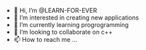 - 👋 Hi, I’m @LEARN-FOR-EVER
- 👀 I’m interested in creating new applications
- 🌱 I’m currently learning progrogramming 
- 💞️ I’m looking to collaborate on c++
- 📫 How to reach me ...

<!---
LEARN-FOR-EVER/LEARN-FOR-EVER is a ✨ special ✨ repository because its `README.md` (this file) appears on your GitHub profile.
You can click the Preview link to take a look at your changes.
--->
